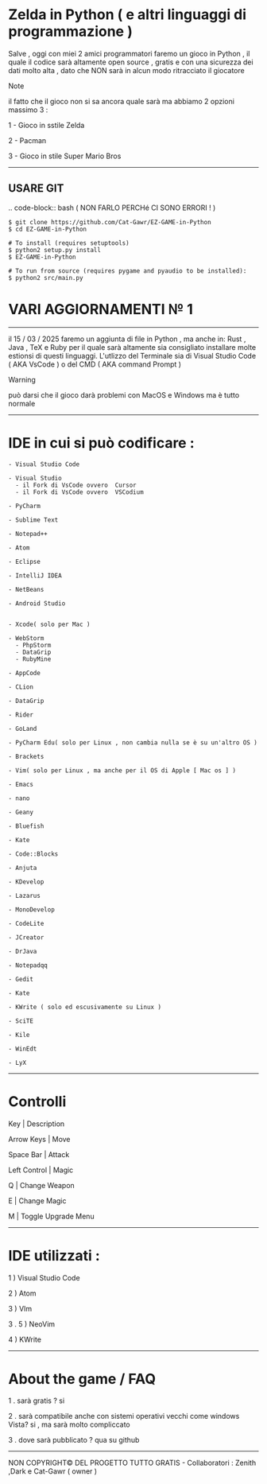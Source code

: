 # Zelda in Python ( e altri linguaggi di programmazione )
Salve , oggi con miei 2 amici programmatori faremo un gioco in Python ,
il quale il codice sarà altamente open source , gratis e con una
sicurezza dei dati molto alta , dato che NON sarà in alcun modo ritracciato il giocatore

> [!NOTE]
> il fatto che il gioco non si sa ancora quale sarà ma abbiamo
> 2 opzioni massimo 3 :
> 
>
> 1 - Gioco in sstile Zelda
>
> 2 - Pacman
>
> 3 - Gioco in stile Super Mario Bros


--------------------------------------------
USARE GIT 
---------
.. code-block:: bash ( NON FARLO PERCHé CI SONO ERRORI ! ) 

    $ git clone https://github.com/Cat-Gawr/EZ-GAME-in-Python
    $ cd EZ-GAME-in-Python

    # To install (requires setuptools)
    $ python2 setup.py install
    $ EZ-GAME-in-Python

    # To run from source (requires pygame and pyaudio to be installed):
    $ python2 src/main.py

# VARI AGGIORNAMENTI № 1
---------------------------------------------
il 15 / 03 / 2025 faremo un aggiunta di file in Python , ma anche in:
Rust , Java , TeX e Ruby
per il quale sarà altamente sia consigliato installare molte estionsi di questi linguaggi.
L'utlizzo del Terminale sia di Visual Studio Code ( AKA VsCode ) o del CMD ( AKA command Prompt )

> [!WARNING]
> può darsi che il gioco darà problemi con MacOS e Windows ma è tutto normale

---------------------------------------------
# IDE  in cui si può codificare :
    - Visual Studio Code
    
    - Visual Studio
      - il Fork di VsCode ovvero  Cursor 
      - il Fork di VsCode ovvero  VSCodium
   
    - PyCharm
    
    - Sublime Text
    
    - Notepad++
    
    - Atom
    
    - Eclipse
    
    - IntelliJ IDEA
    
    - NetBeans
    
    - Android Studio
    
    
    - Xcode( solo per Mac )
    
    - WebStorm
      - PhpStorm
      - DataGrip 
      - RubyMine
    
    - AppCode
    
    - CLion
    
    - DataGrip
    
    - Rider
    
    - GoLand
    
    - PyCharm Edu( solo per Linux , non cambia nulla se è su un'altro OS )
    
    - Brackets
    
    - Vim( solo per Linux , ma anche per il OS di Apple [ Mac os ] )     
    
    - Emacs
    
    - nano
    
    - Geany
    
    - Bluefish
    
    - Kate
    
    - Code::Blocks
    
    - Anjuta
    
    - KDevelop
    
    - Lazarus
    
    - MonoDevelop   
    
    - CodeLite      
    
    - JCreator
    
    - DrJava
    
    - Notepadqq
    
    - Gedit
    
    - Kate
    
    - KWrite ( solo ed escusivamente su Linux )
    
    - SciTE
    
    - Kile
    
    - WinEdt
    
    - LyX

---------------------------------------------
# Controlli

Key	          |     Description


Arrow Keys	  |     Move

Space Bar	  |     Attack

Left Control  |     Magic

Q	          |     Change Weapon

E	          |      Change Magic

M	          |      Toggle Upgrade Menu

    
---------------------------------------------

# IDE utilizzati :
1 ) Visual Studio Code

2 ) Atom

3 ) VIm
 
  3 . 5 ) NeoVim

4 ) KWrite

---------------------------------------------

# About the game  / FAQ

1 . sarà gratis ?
si

2 . sarà compatibile anche con sistemi operativi vecchi come windows Vista?
si , ma sarà molto compliccato

3 . dove sarà pubblicato ?
qua su github

---------------------------------------------

NON COPYRIGHT© DEL PROGETTO TUTTO GRATIS           -     Collaboratori : Zenith  ,Dark e Cat-Gawr ( owner )        
   

